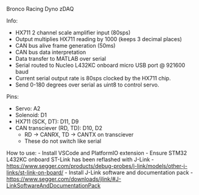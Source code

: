 Bronco Racing Dyno zDAQ

Info:
  - HX711 2 channel scale amplifier input (80sps)
  - Output multiplies HX711 reading by 1000 (keeps 3 decimal places)
  - CAN bus alive frame generation (50ms)
  - CAN bus data interpretation
  - Data transfer to MATLAB over serial
  - Serial routed to Nucleo L432KC onboard micro USB port @ 921600 baud
  - Current serial output rate is 80sps clocked by the HX711 chip.
  - Send 0-180 degrees over serial as uint8 to control servo.

Pins:
  - Servo: A2
  - Solenoid: D1
  - HX711 (SCK, DT): D11, D9
  - CAN transciever (RD, TD): D10, D2
    - RD -> CANRX, TD -> CANTX on transciever
    - These do not switch like serial

How to use:
    - Install VSCode and PlatformIO extension
    - Ensure STM32 L432KC onboard ST-Link has been reflashed with J-Link
        - https://www.segger.com/products/debug-probes/j-link/models/other-j-links/st-link-on-board/
    - Install J-Link software and documentation pack
        - https://www.segger.com/downloads/jlink/#J-LinkSoftwareAndDocumentationPack
